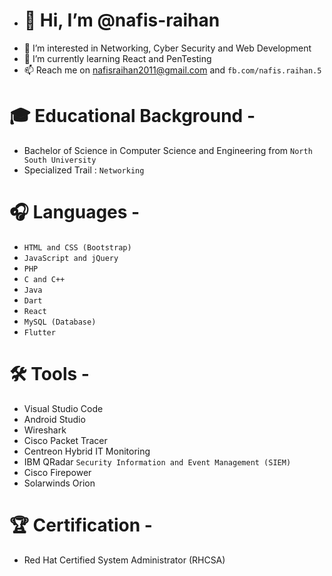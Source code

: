 - # 👋 Hi, I’m @nafis-raihan
- 👀 I’m interested in Networking, Cyber Security and Web Development
- 🌱 I’m currently learning React and PenTesting
- 📫 Reach me on nafisraihan2011@gmail.com and `fb.com/nafis.raihan.5`

# 🎓 Educational Background -
  - Bachelor of Science in Computer Science and Engineering from `North South University`
  - Specialized Trail : `Networking`
  
# 🎧 Languages - 
  - `HTML and CSS (Bootstrap)`
  - `JavaScript and jQuery`
  - `PHP`
  - `C and C++`
  - `Java`
  - `Dart`
  - `React`
  - `MySQL (Database)`
  - `Flutter`

# 🛠 Tools -
  - Visual Studio Code
  - Android Studio
  - Wireshark
  - Cisco Packet Tracer
  - Centreon Hybrid IT Monitoring
  - IBM QRadar `Security Information and Event Management (SIEM)`
  - Cisco Firepower 
  - Solarwinds Orion 
 
# 🏆 Certification - 
  - Red Hat Certified System Administrator (RHCSA)


  
<!---
nafis-raihan/nafis-raihan is a ✨ special ✨ repository because its `README.md` (this file) appears on your GitHub profile.
You can click the Preview link to take a look at your changes.
--->
